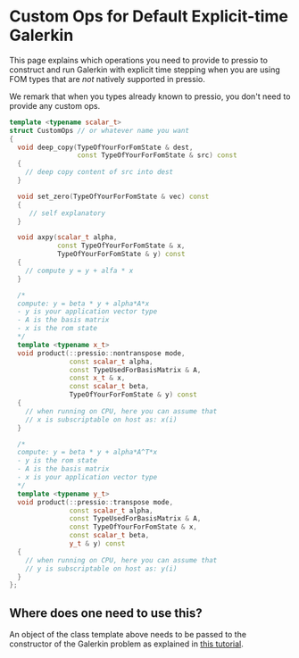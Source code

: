 
# Custom Ops for Default Explicit-time Galerkin

This page explains which operations you need to provide
to pressio to construct and run Galerkin with explicit time stepping
when you are using FOM types that are *not* natively supported in pressio.

We remark that when you types already known to pressio,
you don't need to provide any custom ops.

```cpp
template <typename scalar_t>
struct CustomOps // or whatever name you want
{
  void deep_copy(TypeOfYourForFomState & dest,
				 const TypeOfYourForFomState & src) const
  {
    // deep copy content of src into dest
  }

  void set_zero(TypeOfYourForFomState & vec) const
  {
	 // self explanatory
  }

  void axpy(scalar_t alpha,
		    const TypeOfYourForFomState & x,
			TypeOfYourForFomState & y) const
  {
    // compute y = y + alfa * x
  }

  /*
  compute: y = beta * y + alpha*A*x
  - y is your application vector type
  - A is the basis matrix
  - x is the rom state
  */
  template <typename x_t>
  void product(::pressio::nontranspose mode,
			   const scalar_t alpha,
	           const TypeUsedForBasisMatrix & A,
			   const x_t & x,
			   const scalar_t beta,
			   TypeOfYourForFomState & y) const
  {
    // when running on CPU, here you can assume that
	// x is subscriptable on host as: x(i)
  }

  /*
  compute: y = beta * y + alpha*A^T*x
  - y is the rom state
  - A is the basis matrix
  - x is your application vector type
  */
  template <typename y_t>
  void product(::pressio::transpose mode,
			   const scalar_t alpha,
			   const TypeUsedForBasisMatrix & A,
			   const TypeOfYourForFomState & x,
			   const scalar_t beta,
			   y_t & y) const
  {
    // when running on CPU, here you can assume that
	// y is subscriptable on host as: y(i)
  }
};
```

## Where does one need to use this?

An object of the class template above needs to be
passed to the constructor of the Galerkin problem as
explained in [this tutorial](./md_pages_tutorials_tutorial2.html).
